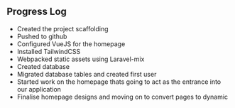 ## Progress Log

- Created the project scaffolding
- Pushed to github
- Configured VueJS for the homepage
- Installed TailwindCSS 
- Webpacked static assets using Laravel-mix
- Created database
- Migrated database tables and created first user
- Started work on the homepage thats going to act as the entrance into our application 
- Finalise homepage designs and moving on to convert pages to dynamic
